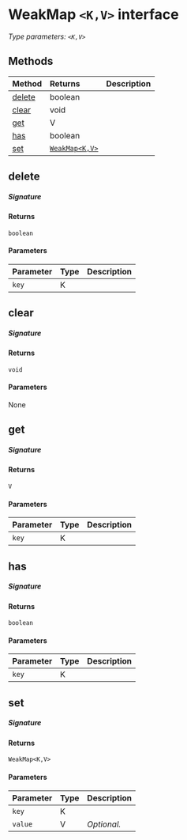 # WeakMap `<K,V>` interface



_Type parameters: `<K,V>`_









## Methods

| Method	   |  Returns	| Description|
|:-------------|:-------|:-----------|
|[delete](#delete~hwgq9)      | boolean |  |
|[clear](#clear~n1pq9)      | void |  |
|[get](#get~xkvg9)      | V |  |
|[has](#has~mnoc9)      | boolean |  |
|[set](#set~9zym9)      | [`WeakMap<K,V>`](WeakMap.md) |  |



## delete



##### Signature

#### Returns
`boolean`

#### Parameters


| Parameter	   | Type    | Description |
|:-------------|:---------------|:------------|
| `key`    | K |  |


## clear



##### Signature

#### Returns
`void`

#### Parameters
None


## get



##### Signature

#### Returns
`V`

#### Parameters


| Parameter	   | Type    | Description |
|:-------------|:---------------|:------------|
| `key`    | K |  |


## has



##### Signature

#### Returns
`boolean`

#### Parameters


| Parameter	   | Type    | Description |
|:-------------|:---------------|:------------|
| `key`    | K |  |


## set



##### Signature

#### Returns
`WeakMap<K,V>`

#### Parameters


| Parameter	   | Type    | Description |
|:-------------|:---------------|:------------|
| `key`    | K |  |
| `value`    | V | _Optional._ |

